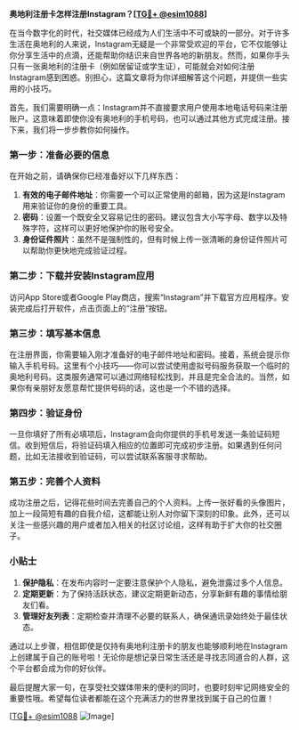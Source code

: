 **奥地利注册卡怎样注册Instagram？[[TG💪+ @esim1088](https://t.me/s/esim1088)]**

在当今数字化的时代，社交媒体已经成为人们生活中不可或缺的一部分。对于许多生活在奥地利的人来说，Instagram无疑是一个非常受欢迎的平台，它不仅能够让你分享生活中的点滴，还能帮助你结识来自世界各地的新朋友。然而，如果你手头只有一张奥地利的注册卡（例如居留证或学生证），可能就会对如何注册Instagram感到困惑。别担心，这篇文章将为你详细解答这个问题，并提供一些实用的小技巧。

首先，我们需要明确一点：Instagram并不直接要求用户使用本地电话号码来注册账户。这意味着即使你没有奥地利的手机号码，也可以通过其他方式完成注册。接下来，我们将一步步教你如何操作。

### 第一步：准备必要的信息

在开始之前，请确保你已经准备好以下几样东西：

1. **有效的电子邮件地址**：你需要一个可以正常使用的邮箱，因为这是Instagram用来验证你的身份的重要工具。
2. **密码**：设置一个既安全又容易记住的密码。建议包含大小写字母、数字以及特殊字符，这样可以更好地保护你的账号安全。
3. **身份证件照片**：虽然不是强制性的，但有时候上传一张清晰的身份证件照片可以帮助你更快地完成验证过程。

### 第二步：下载并安装Instagram应用

访问App Store或者Google Play商店，搜索“Instagram”并下载官方应用程序。安装完成后打开软件，点击页面上的“注册”按钮。

### 第三步：填写基本信息

在注册界面，你需要输入刚才准备好的电子邮件地址和密码。接着，系统会提示你输入手机号码。这里有个小技巧——你可以尝试使用虚拟号码服务获取一个临时的奥地利号码。这类服务通常可以通过网络轻松找到，并且是完全合法的。当然，如果你有亲朋好友愿意帮忙提供号码的话，这也是一个不错的选择。

### 第四步：验证身份

一旦你填好了所有必填项后，Instagram会向你提供的手机号发送一条验证码短信。收到短信后，将验证码填入相应的位置即可完成初步注册。如果遇到任何问题，比如无法接收到验证码，可以尝试联系客服寻求帮助。

### 第五步：完善个人资料

成功注册之后，记得花些时间去完善自己的个人资料。上传一张好看的头像图片，加上一段简短有趣的自我介绍，这都能让别人对你留下深刻的印象。此外，还可以关注一些感兴趣的用户或者加入相关的社区讨论组，这样有助于扩大你的社交圈子。

### 小贴士

1. **保护隐私**：在发布内容时一定要注意保护个人隐私，避免泄露过多个人信息。
2. **定期更新**：为了保持活跃状态，建议定期更新动态，分享新鲜有趣的事情给朋友们看。
3. **管理好友列表**：定期检查并清理不必要的联系人，确保通讯录始终处于最佳状态。

通过以上步骤，相信即使是仅持有奥地利注册卡的朋友也能够顺利地在Instagram上创建属于自己的账号啦！无论你是想记录日常生活还是寻找志同道合的人群，这个平台都会成为你的好伙伴。

最后提醒大家一句，在享受社交媒体带来的便利的同时，也要时刻牢记网络安全的重要性哦。希望每位读者都能在这个充满活力的世界里找到属于自己的位置！

[[TG💪+ @esim1088](https://t.me/s/esim1088) ![Image](https://i.postimg.cc/4NQfJmqS/Snipaste-2025-05-13-00-14-12.png)]